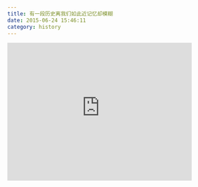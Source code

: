 ```yaml
---
title: 有一段历史离我们如此近记忆却模糊
date: 2015-06-24 15:46:11
category: history
---
```


<iframe width="420" height="315" src="https://www.youtube.com/embed/GMaXSKH2w3c" frameborder="0" allowfullscreen></iframe>
